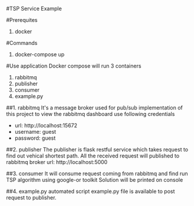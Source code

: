 #TSP Service Example

#Prerequites
1. docker

#Commands
1. docker-compose up

#Use application
Docker compose will run 3 containers 
1. rabbitmq
2. publisher
3. consumer
4. example.py

##1. rabbitmq
It's a message broker used for pub/sub implementation of this project
to view the rabbitmq dashboard use following credentials
 - url: http://localhost:15672
 - username: guest
 - password: guest

##2. publisher
The publisher is flask restful service which takes request to find out vehical shortest path. 
All the received request will published to rabbitmq broker 
url: http://localhost:5000

##3. consumer
It will consume request coming from rabbitmq and find run TSP algorithm using google-or toolkit
Solution will be printed on console

##4. example.py
automated script example.py file is available to post request to publisher. 
